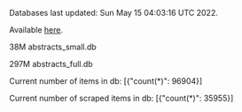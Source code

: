 Databases last updated: Sun May 15 04:03:16 UTC 2022. 

Available [here](https://github.com/cbeauhilton/ash-db/releases).


38M	abstracts_small.db

297M	abstracts_full.db

Current number of items in db:
[{"count(*)": 96904}]

Current number of scraped items in db:
[{"count(*)": 35955}]
